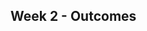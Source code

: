 <link rel="stylesheet" href="{{baseUrl}}/css/main.css">
<link rel="stylesheet" href="{{baseUrl}}/css/schedule.css">

<div class="website-content">

## Week 2 - Outcomes

<div id="main">


<panel class="item" header="Can explain pros and cons of software engineering :star::star::star::star:" expandable>
  <include src="../../book/softwareEngineering/prosAndCons/full.md" />
  <panel header=":trophy: evidence" expanded>
    <include src="../../book/softwareEngineering/prosAndCons/q-essay-listProsAndCons.md"/>
  </panel>
</panel>

<panel header="Can use basic features of an IDE :star:" expandable expanded>

<panel class="item" header="Can explain IDEs :star:" expandable>
  <include src="../../book/ides/introduction/what/full.md" />
  <panel header=":trophy: evidence" expanded>
    <!-- include src="../../book/ides/introduction/what/q-essay-listProsAndCons.md"/ -->
  </panel>
</panel>

</panel>

<panel class="item" header="Can explain coupling :star:" expandable>
  <dynamic-panel src="../../book/designPrinciples/coupling/whatItIs/full.md" header="content" is-open />
  <panel header=":trophy: evidence" expanded>
    <include src="../../book/designPrinciples/coupling/whatItIs/q-essay-coupling-levels.md" />
  </panel>
</panel>

</div>
</div>
